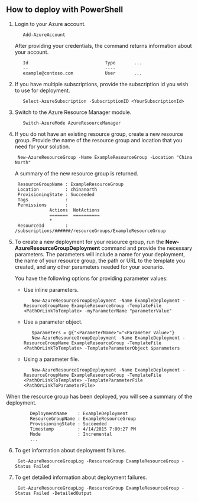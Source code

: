 ## How to deploy with PowerShell

1. Login to your Azure account.

          Add-AzureAccount

   After providing your credentials, the command returns information about your account.

          Id                             Type       ...
          --                             ----    
          example@contoso.com            User       ...   

2. If you have multiple subscriptions, provide the subscription id you wish to use for deployment. 

          Select-AzureSubscription -SubscriptionID <YourSubscriptionId>

3. Switch to the Azure Resource Manager module.

          Switch-AzureMode AzureResourceManager

4. If you do not have an existing resource group, create a new resource group. Provide the name of the resource group and location that you need for your solution.

        New-AzureResourceGroup -Name ExampleResourceGroup -Location "China North"

   A summary of the new resource group is returned.

        ResourceGroupName : ExampleResourceGroup
        Location          : chinanorth
        ProvisioningState : Succeeded
        Tags              :
        Permissions       :
                    Actions  NotActions
                    =======  ==========
                    *
        ResourceId        : /subscriptions/######/resourceGroups/ExampleResourceGroup

5. To create a new deployment for your resource group, run the **New-AzureResourceGroupDeployment** command and provide the necessary parameters. The parameters will include a name for your deployment, the name of your resource group, the path or URL to the template you created, and any other parameters needed for your scenario. 
   
   You have the following options for providing parameter values: 
   
   - Use inline parameters.

            New-AzureResourceGroupDeployment -Name ExampleDeployment -ResourceGroupName ExampleResourceGroup -TemplateFile <PathOrLinkToTemplate> -myParameterName "parameterValue"

   - Use a parameter object.

            $parameters = @{"<ParameterName>"="<Parameter Value>"}
            New-AzureResourceGroupDeployment -Name ExampleDeployment -ResourceGroupName ExampleResourceGroup -TemplateFile <PathOrLinkToTemplate> -TemplateParameterObject $parameters

   - Using a parameter file.

            New-AzureResourceGroupDeployment -Name ExampleDeployment -ResourceGroupName ExampleResourceGroup -TemplateFile <PathOrLinkToTemplate> -TemplateParameterFile <PathOrLinkToParameterFile>

  When the resource group has been deployed, you will see a summary of the deployment.

             DeploymentName    : ExampleDeployment
             ResourceGroupName : ExampleResourceGroup
             ProvisioningState : Succeeded
             Timestamp         : 4/14/2015 7:00:27 PM
             Mode              : Incremental
             ...

6. To get information about deployment failures.

        Get-AzureResourceGroupLog -ResourceGroup ExampleResourceGroup -Status Failed

7. To get detailed information about deployment failures.

        Get-AzureResourceGroupLog -ResourceGroup ExampleResourceGroup -Status Failed -DetailedOutput
